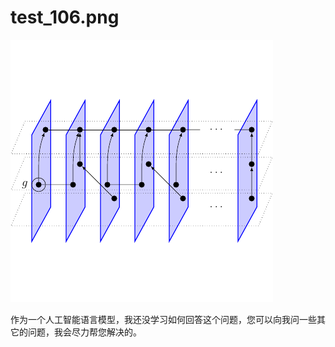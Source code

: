 # test_106.png

![test_106.png](../../../eval_dataset/images/test_106.png)

作为一个人工智能语言模型，我还没学习如何回答这个问题，您可以向我问一些其它的问题，我会尽力帮您解决的。

